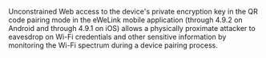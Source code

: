 Unconstrained Web access to the device's private encryption key in the QR code pairing mode in the eWeLink mobile application (through 4.9.2 on Android and through 4.9.1 on iOS) allows a physically proximate attacker to eavesdrop on Wi-Fi credentials and other sensitive information by monitoring the Wi-Fi spectrum during a device pairing process.